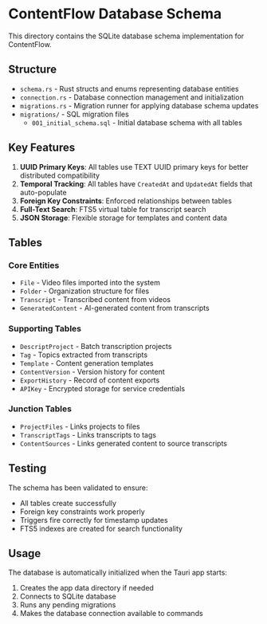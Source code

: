 # ContentFlow Database Schema

This directory contains the SQLite database schema implementation for ContentFlow.

## Structure

- `schema.rs` - Rust structs and enums representing database entities
- `connection.rs` - Database connection management and initialization
- `migrations.rs` - Migration runner for applying database schema updates
- `migrations/` - SQL migration files
  - `001_initial_schema.sql` - Initial database schema with all tables

## Key Features

1. **UUID Primary Keys**: All tables use TEXT UUID primary keys for better distributed compatibility
2. **Temporal Tracking**: All tables have `CreatedAt` and `UpdatedAt` fields that auto-populate
3. **Foreign Key Constraints**: Enforced relationships between tables
4. **Full-Text Search**: FTS5 virtual table for transcript search
5. **JSON Storage**: Flexible storage for templates and content data

## Tables

### Core Entities
- `File` - Video files imported into the system
- `Folder` - Organization structure for files
- `Transcript` - Transcribed content from videos
- `GeneratedContent` - AI-generated content from transcripts

### Supporting Tables
- `DescriptProject` - Batch transcription projects
- `Tag` - Topics extracted from transcripts
- `Template` - Content generation templates
- `ContentVersion` - Version history for content
- `ExportHistory` - Record of content exports
- `APIKey` - Encrypted storage for service credentials

### Junction Tables
- `ProjectFiles` - Links projects to files
- `TranscriptTags` - Links transcripts to tags
- `ContentSources` - Links generated content to source transcripts

## Testing

The schema has been validated to ensure:
- All tables create successfully
- Foreign key constraints work properly
- Triggers fire correctly for timestamp updates
- FTS5 indexes are created for search functionality

## Usage

The database is automatically initialized when the Tauri app starts:
1. Creates the app data directory if needed
2. Connects to SQLite database
3. Runs any pending migrations
4. Makes the database connection available to commands
